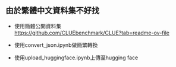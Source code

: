 ## 由於繁體中文資料集不好找

- 使用簡體公開資料集  
https://github.com/CLUEbenchmark/CLUE?tab=readme-ov-file  

- 使用convert_json.ipynb做簡繁轉換
- 使用upload_huggingface.ipynb上傳至hugging face